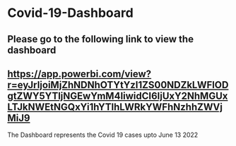 # Covid-19-Dashboard

Please go to the following link to view the dashboard
---------------------
https://app.powerbi.com/view?r=eyJrIjoiMjZhNDNhOTYtYzI1ZS00NDZkLWFlODgtZWY5YTljNGEwYmM4IiwidCI6IjUxY2NhMGUxLTJkNWEtNGQxYi1hYTlhLWRkYWFhNzhhZWVjMiJ9
--------------------
The Dashboard represents the Covid 19 cases upto June 13 2022
